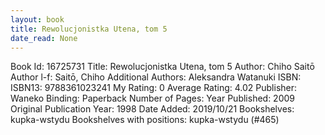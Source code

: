 ```yaml
---
layout: book
title: Rewolucjonistka Utena, tom 5
date_read: None
---
```


Book Id: 16725731
Title: Rewolucjonistka Utena, tom 5
Author: Chiho Saitō
Author l-f: Saitō, Chiho
Additional Authors: Aleksandra Watanuki
ISBN: 
ISBN13: 9788361023241
My Rating: 0
Average Rating: 4.02
Publisher: Waneko
Binding: Paperback
Number of Pages: 
Year Published: 2009
Original Publication Year: 1998
Date Added: 2019/10/21
Bookshelves: kupka-wstydu
Bookshelves with positions: kupka-wstydu (#465)

